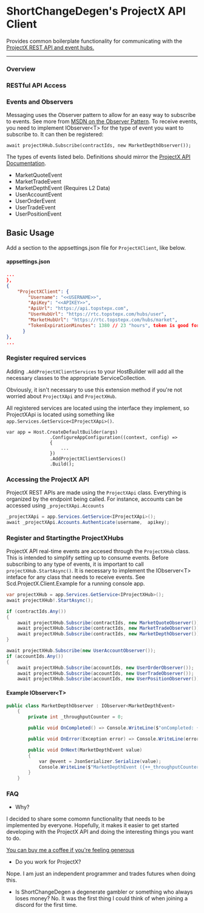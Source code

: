 # ShortChangeDegen's ProjectX API Client
Provides common boilerplate functionality for communicating with the [ProjectX REST API and event hubs.](https://gateway.docs.projectx.com/docs/intro)

---
### Overview

### RESTful API Access



### Events and Observers
Messaging uses the Observer pattern to allow for an easy way to subscribe to events.  See more from [MSDN on the Observer Pattern](https://learn.microsoft.com/en-us/dotnet/standard/events/observer-design-pattern#when-to-apply-the-pattern). To receive events, you need to implement IObserver\<T> for the type of event you want to subscribe to. It can then be registered:
```
await projectXHub.Subscribe(contractIds, new MarketDepthObserver());
```

The types of events listed belo. Definitions should mirror the [ProjectX API Documentation](https://gateway.docs.projectx.com/docs/intro).
- MarketQuoteEvent
- MarketTradeEvent
- MarketDepthEvent (Requires L2 Data)
- UserAccountEvent
- UserOrderEvent
- UserTradeEvent
- UserPositionEvent


## Basic Usage
Add a section to the appsettings.json file for `ProjectXClient`, like below.
#### appsettings.json
``` json
...
},
{
    "ProjectXClient": {
        "Username": "<<USERNAME>>",
        "ApiKey": "<<APIKEY>>",
        "ApiUrl": "https://api.topstepx.com",
        "UserHubUrl": "https://rtc.topstepx.com/hubs/user",
        "MarketHubUrl": "https://rtc.topstepx.com/hubs/market",
        "TokenExpirationMinutes": 1380 // 23 "hours", token is good for 24 hours.
      }
},
...
```

### Register required services

Adding `.AddProjectXClientServices` to your HostBuilder will add all the necessary classes to the appropriate ServiceCollection. 

Obviously, it isn't necessary to use this extension method if you're not worried about `ProjectXApi` and `ProjectXHub`.

All registered services are located using the interface they implement, so ProjectXApi is located using something like `app.Services.GetService<IProjectXApi>()`.

```
var app = Host.CreateDefaultBuilder(args)
                .ConfigureAppConfiguration((context, config) =>
                {
                    ...
                })
                .AddProjectXClientServices()
                .Build();    
```

### Accessing the ProjectX API
ProjectX REST APIs are made using the `ProjectXApi` class. Everything is organized by the endpoint being called. For instance, accounts can be accessed using `_projectXApi.Accounts`

```csharp
_projectXApi = app.Services.GetService<IProjectXApi>();
await _projectXApi.Accounts.Authenticate(username,  apikey);

```

### Register and Startingthe ProjectXHubs
ProjectX API real-time events are accesed through the `ProjectXHub` class. This is intended to simplify setting up to consume events. Before subscribing to any type of events, it is important to call `projectXHub.StartAsync()`.
It is necessary to implement the IObserver\<T> inteface for any class that needs to receive events. See Scd.ProjectX.Client.Example for a running console app.

```csharp
var projectXHub = app.Services.GetService<IProjectXHub>();
await projectXHub!.StartAsync();

if (contractIds.Any())
{
    await projectXHub.Subscribe(contractIds, new MarketQuoteObserver());
    await projectXHub.Subscribe(contractIds, new MarketTradeObserver());
    await projectXHub.Subscribe(contractIds, new MarketDepthObserver());
}

await projectXHub.Subscribe(new UserAccountObserver());
if (accountIds.Any())
{
    await projectXHub.Subscribe(accountIds, new UserOrderObserver());
    await projectXHub.Subscribe(accountIds, new UserTradeObserver());
    await projectXHub.Subscribe(accountIds, new UserPositionObserver());
```

#### Example IObserver\<T>
```csharp
public class MarketDepthObserver : IObserver<MarketDepthEvent>
    {
        private int _throughputCounter = 0;

        public void OnCompleted() => Console.WriteLine($"onCompleted: {nameof(MarketDepthObserver)}");

        public void OnError(Exception error) => Console.WriteLine(error);

        public void OnNext(MarketDepthEvent value)
        {
            var @event = JsonSerializer.Serialize(value);
            Console.WriteLine($"MarketDepthEvent ({++_throughputCounter}):\n {@event}");
        }
    }
```

### FAQ
- Why?

I decided to share some comomn functionality that needs to be implemented by everyone. Hopefully, it makes it
easier to get started developing with the ProjectX API and doing the interesting things you want to do.

[You can buy me a coffee if you're feeling generous](https://buymeacoffee.com/shortchangeddegen)

- Do you work for ProjectX?

Nope. I am just an independent programmer and trades futures when doing this.

- Is ShortChangeDegen a degenerate gambler or something who always loses money?
No. It was the first thing I could think of when joining a discord for the first time.
